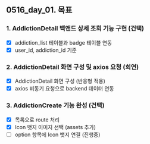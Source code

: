 ## 0516_day_01. 목표

### 1. AddictionDetail 백앤드 상세 조회 기능 구현 (건택)

- [x] addiction_list 테이블과 badge 테이블 연동
- [x] user_id, addiction_id 기준

### 2. AddictionDetail 화면 구성 및 axios 요청 (희연)

- [x] AddictionDetail 화면 구성 (반응형 적용)
- [x] axios 비동기 요청으로 backend 데이터 연동

### 3. AddictionCreate 기능 완성 (건택)

- [x] 목록으로 route 처리
- [x] Icon 뱃지 이미지 선택 (assets 추가)
- [ ] option 항목에 Icon 뱃지 연결 (진행중)
